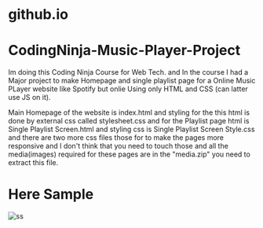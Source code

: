# github.io

# CodingNinja-Music-Player-Project


Im doing this Coding Ninja Course for Web Tech. and In the course I had a Major project to make Homepage and 
single playlist page for a Online Music PLayer website like Spotify but onlie
Using only HTML and CSS (can latter use JS on it).

Main Homepage of the website is index.html and styling for the this html is done by external css called stylesheet.css 
and for the Playlist page html is Single Playlist Screen.html and styling css is Single Playlist Screen Style.css and 
there are two more css files those for to make the pages more responsive and I don't think that you need to touch those and all the media(images) required for these pages are in the "media.zip" you need to extract this file.

# Here Sample


![ss](https://user-images.githubusercontent.com/86460997/208098977-a04b708b-86ae-4d22-8833-5485cf02de32.png)



